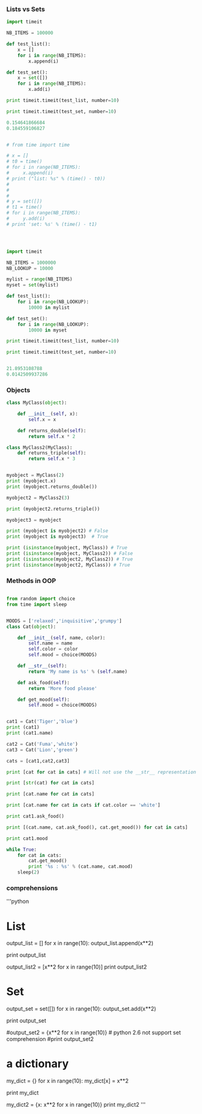 
### Lists vs Sets
```python
import timeit

NB_ITEMS = 100000

def test_list():
    x = []
    for i in range(NB_ITEMS):
        x.append(i)

def test_set():
    x = set([])
    for i in range(NB_ITEMS):
        x.add(i)

print timeit.timeit(test_list, number=10)

print timeit.timeit(test_set, number=10)

0.154641866684
0.184559106827


# from time import time

# x = []
# t0 = time()
# for i in range(NB_ITEMS):
#     x.append(i)
# print ("list: %s" % (time() - t0))
#
#
#
# y = set([])
# t1 = time()
# for i in range(NB_ITEMS):
#     y.add(i)
# print 'set: %s' % (time() - t1)




import timeit

NB_ITEMS = 1000000
NB_LOOKUP = 10000

mylist = range(NB_ITEMS)
myset = set(mylist)

def test_list():
    for i in range(NB_LOOKUP):
        10000 in mylist

def test_set():
    for i in range(NB_LOOKUP):
        10000 in myset

print timeit.timeit(test_list, number=10)

print timeit.timeit(test_set, number=10)


21.8953108788
0.0142509937286
```

### Objects
```python
class MyClass(object):

    def __init__(self, x):
        self.x = x

    def returns_double(self):
        return self.x * 2

class MyClass2(MyClass):
    def returns_triple(self):
        return self.x * 3


myobject = MyClass(2)
print (myobject.x)
print (myobject.returns_double())

myobject2 = MyClass2(3)

print (myobject2.returns_triple())

myobject3 = myobject

print (myobject is myobject2) # False
print (myobject is myobject3)  # True

print (isinstance(myobject, MyClass)) # True
print (isinstance(myobject, MyClass2)) # False
print (isinstance(myobject2, MyClass2)) # True
print (isinstance(myobject2, MyClass)) # True
```

### Methods in OOP
```python

from random import choice
from time import sleep


MOODS = ['relaxed','inquisitive','grumpy']
class Cat(object):

    def __init__(self, name, color):
        self.name = name
        self.color = color
        self.mood = choice(MOODS)

    def __str__(self):
        return 'My name is %s' % (self.name)

    def ask_food(self):
        return 'More food please'

    def get_mood(self):
        self.mood = choice(MOODS)


cat1 = Cat('Tiger','blue')
print (cat1)
print (cat1.name)

cat2 = Cat('Fuma','white')
cat3 = Cat('Lion','green')

cats = [cat1,cat2,cat3]

print [cat for cat in cats] # Will not use the __str__ representation

print [str(cat) for cat in cats]

print [cat.name for cat in cats]

print [cat.name for cat in cats if cat.color == 'white']

print cat1.ask_food()

print [(cat.name, cat.ask_food(), cat.get_mood()) for cat in cats]

print cat1.mood

while True:
    for cat in cats:
        cat.get_mood()
        print '%s : %s' % (cat.name, cat.mood)
    sleep(2)

```

### comprehensions

'''python


# List
output_list = []
for x in range(10):
    output_list.append(x**2)

print output_list

output_list2 = [x**2 for x in range(10)]
print output_list2

# Set
output_set = set([])
for x in range(10):
    output_set.add(x**2)

print output_set

#output_set2 = {x**2 for x in range(10)} # python 2.6 not support set comprehension
#print output_set2


# a dictionary
my_dict = {}
for x in range(10):
    my_dict[x] = x**2

print my_dict

my_dict2 = {x: x**2 for x in range(10)}
print my_dict2
'''
